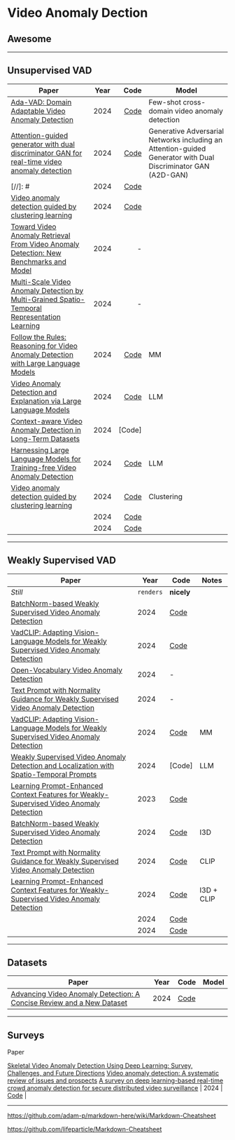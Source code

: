 # Video Anomaly Dection
## Awesome

---
## Unsupervised VAD

| Paper        | Year           | Code  | Model |
| ------------- |:-------------:| -----:|-----|
[Ada-VAD: Domain Adaptable Video Anomaly Detection](https://epubs.siam.org/doi/10.1137/1.9781611978032.73)|2024|[Code](https://github.com/donglgcn/ADA-VAD) | Few-shot cross-domain video anomaly detection
[Attention-guided generator with dual discriminator GAN for real-time video anomaly detection](https://www.sciencedirect.com/science/article/abs/pii/S0952197623020146)|2024|[Code](https://github.com/Rituraj-ksi/A2D-GAN) |  Generative Adversarial Networks including an Attention-guided Generator with Dual Discriminator GAN (A2D-GAN)
[//]: # []()|2024|[Code]() | 
[Video anomaly detection guided by clustering learning](https://www.sciencedirect.com/science/article/abs/pii/S0031320324003017) | 2024 | [Code](https://github.com/Bun-TianYi/Video-anomaly-detection-guided-by-clustering-learning)
[Toward Video Anomaly Retrieval From Video Anomaly Detection: New Benchmarks and Model](https://ieeexplore.ieee.org/abstract/document/10471334) | 2024 | -
[Multi-Scale Video Anomaly Detection by Multi-Grained Spatio-Temporal Representation Learning](https://openaccess.thecvf.com/content/CVPR2024/papers/Zhang_Multi-Scale_Video_Anomaly_Detection_by_Multi-Grained_Spatio-Temporal_Representation_Learning_CVPR_2024_paper.pdf) | 2024 | -
[Follow the Rules: Reasoning for Video Anomaly Detection with Large Language Models](https://arxiv.org/pdf/2407.10299) | 2024 | [Code](https://github.com/Yuchen413/AnomalyRuler) | MM
[Video Anomaly Detection and Explanation via Large Language Models](https://arxiv.org/pdf/2401.05702) | 2024 | [Code]() | LLM
[Context-aware Video Anomaly Detection in Long-Term Datasets](https://openaccess.thecvf.com/content/CVPR2024W/VAND/papers/Yang_Context-aware_Video_Anomaly_Detection_in_Long-Term_Datasets_CVPRW_2024_paper.pdf) | 2024 | [Code] | 
[Harnessing Large Language Models for Training-free Video Anomaly Detection](https://openaccess.thecvf.com/content/CVPR2024/papers/Zanella_Harnessing_Large_Language_Models_for_Training-free_Video_Anomaly_Detection_CVPR_2024_paper.pdf) | 2024 | [Code](https://lucazanella.github.io/lavad/) | LLM
[Video anomaly detection guided by clustering learning](https://www.sciencedirect.com/science/article/abs/pii/S0031320324003017) | 2024 | [Code](https://github.com/Bun-TianYi/Video-anomaly-detection-guided-by-clustering-learning) | Clustering
[]() | 2024 | [Code]() | 
[]() | 2024 | [Code]() | 





---
## Weakly Supervised VAD

Paper | Year | Code | Notes
--- | --- | --- | ---
*Still* | `renders` | **nicely**
[BatchNorm-based Weakly Supervised Video Anomaly Detection](https://arxiv.org/pdf/2311.15367v1) | 2024 | [Code](https://github.com/cool-xuan/bn-wvad)
[VadCLIP: Adapting Vision-Language Models for Weakly Supervised Video Anomaly Detection](https://ojs.aaai.org/index.php/AAAI/article/view/28423/28826) | 2024 | [Code](https://github.com/nwpu-zxr/VadCLIP)
[Open-Vocabulary Video Anomaly Detection](https://openaccess.thecvf.com/content/CVPR2024/papers/Wu_Open-Vocabulary_Video_Anomaly_Detection_CVPR_2024_paper.pdf) | 2024 | -
[Text Prompt with Normality Guidance for Weakly Supervised Video Anomaly Detection](https://openaccess.thecvf.com/content/CVPR2024/papers/Yang_Text_Prompt_with_Normality_Guidance_for_Weakly_Supervised_Video_Anomaly_CVPR_2024_paper.pdf) | 2024 | -
[VadCLIP: Adapting Vision-Language Models for Weakly Supervised Video Anomaly Detection](https://ojs.aaai.org/index.php/AAAI/article/download/28423/28826) | 2024 | [Code](https://github.com/nwpu-zxr/VadCLIP) | MM
[Weakly Supervised Video Anomaly Detection and Localization with Spatio-Temporal Prompts](https://arxiv.org/pdf/2408.05905) | 2024 | [Code] | LLM
[Learning Prompt-Enhanced Context Features for Weakly-Supervised Video Anomaly Detection](https://arxiv.org/pdf/2306.14451) | 2023 | [Code](https://github.com/yujiangpu20/PEL4VAD)
[BatchNorm-based Weakly Supervised Video Anomaly Detection](https://arxiv.org/pdf/2311.15367) | 2024 | [Code](https://github.com/cool-xuan/BN-WVAD) | I3D
[Text Prompt with Normality Guidance for Weakly Supervised Video Anomaly Detection](https://openaccess.thecvf.com/content/CVPR2024/papers/Yang_Text_Prompt_with_Normality_Guidance_for_Weakly_Supervised_Video_Anomaly_CVPR_2024_paper.pdf) | 2024 | [Code]() | CLIP
[Learning Prompt-Enhanced Context Features for Weakly-Supervised Video Anomaly Detection](https://arxiv.org/pdf/2306.14451) | 2024 | [Code](https://github.com/yujiangpu20/PEL4VAD) | I3D + CLIP
[]() | 2024 | [Code]() | 
[]() | 2024 | [Code]() | 



---
## Datasets

Paper | Year | Code | Model |
--- | --- | --- | --- |
[Advancing Video Anomaly Detection: A Concise Review and a New Dataset](https://arxiv.org/abs/2402.04857)|2024|[Code](https://msad-dataset.github.io/)
---
## Surveys
Paper 

[Skeletal Video Anomaly Detection Using Deep Learning: Survey, Challenges, and Future Directions](https://ieeexplore.ieee.org/stamp/stamp.jsp?arnumber=10453042)
[Video anomaly detection: A systematic review of issues and prospects](https://www.sciencedirect.com/science/article/abs/pii/S0925231224004971)
[A survey on deep learning-based real-time crowd anomaly detection for secure distributed video surveillance](https://www.researchgate.net/profile/Mohamadreza-Khosravi/publication/352755697_A_survey_on_deep_learning-based_real-time_crowd_anomaly_detection_for_secure_distributed_video_surveillance/links/60ddbdeca6fdccb745fb821a/A-survey-on-deep-learning-based-real-time-crowd-anomaly-detection-for-secure-distributed-video-surveillance.pdf) | 2024 | [Code]() | 


---
https://github.com/adam-p/markdown-here/wiki/Markdown-Cheatsheet

https://github.com/lifeparticle/Markdown-Cheatsheet
